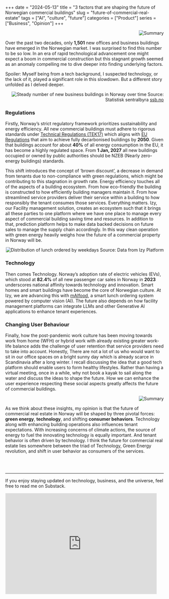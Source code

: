 +++ 
date = "2024-05-13"
title = "3 factors that are shaping the future of Norwegian commercial buildings"
slug = "future-of-commercial-real-estate" 
tags = ["AI", "culture", "future"]
categories = ["Product"]
series = ["Business", "Opinion"]
+++
<div align="right">

![Summary](/library/future_bui/post_preview.png)

</div>

Over the past two decades, only **1,501** new offices and business buildings have emerged in the Norwegian market. I was surprised to find this number to be so low. In an era of rapid technological advancement one might expect a boom in commercial construction but this stagnant growth seemed as an anomaly compelling me to dive deeper into finding underlying factors.

Spoiler: Myself being from a tech background, I suspected technology, or the lack of it, played a significant role in this slowdown. But a different story unfolded as I delved deeper.

<div align="right">

![Steady number of new business buildings in Norway over time](/library/future_bui/number_of_buildings.png)
Source: Statistisk sentralbyra [ssb.no](https://www.ssb.no/en/statbank/table/03173/tableViewLayout1/)

</div>

### Regulations

Firstly, Norway’s strict regulatory framework prioritizes sustainability and energy efficiency. All new commercial buildings must adhere to rigorous standards under [Technical Regulations (TEK17)](https://www.dibk.no/regelverk/byggteknisk-forskrift-tek17/17/17-1) which aligns with [EU Regulations](https://energy.ec.europa.eu/topics/energy-efficiency/energy-efficient-buildings/energy-performance-buildings-directive_en) that aim to achieve fully decarbonised buildings by **2050**. Given that buildings account for about **40%** of all energy consumption in the EU, it has become a highly regulated space. From **1 Jan, 2027** all new buildings occupied or owned by public authorities should be NZEB (Nearly zero-energy buildings) standards.

This shift introduces the concept of ‘brown discount’, a decrease in demand from tenants due to non-compliance with green regulations, which might be contributing to this stagnation in growth rate. Energy efficiency touches all of the aspects of a building ecosystem. From how eco-friendly the building is constructed to how efficiently building managers maintain it. From how streamlined service providers deliver their service within a building to how responsibly the tenant consumes those services. Everything matters. Izy, our Facility management solution, creates an ecosystem such that it brings all these parties to one platform where we have one place to manage every aspect of commercial building saving time and resources. In addition to that, prediction platform helps to make data backed decisions on future sales to manage the supply chain accordingly. In this way clean operation with green energy heavily weighs how the future of a commercial property in Norway will be.

<div align="right">

![Distribution of lunch ordered by weekdays](/library/future_bui/weekly_lunch.png)
Source: Data from Izy Platform

</div>

### Technology

Then comes Technology. Norway’s adoption rate of electric vehicles (EVs), which stood at **82.4%** of all new passenger car sales in Norway in **2023** underscores national affinity towards technology and innovation. Smart homes and smart buildings have become the core of Norwegian culture. At Izy, we are advancing this with [mAIfood](https://www.linkedin.com/posts/izy-as_comingsoon-izy-behindthescenes-activity-7188834097492856832-dTZ3?utm_source=share&utm_medium=member_desktop), a smart lunch ordering system powered by computer vision (AI). The future also depends on how facility management platforms can integrate LLMs and other Generative AI applications to enhance tenant experiences. 

### Changing User Behaviour

Finally, how the post-pandemic work culture has been moving towards work from home (WFH) or hybrid work with already existing greater work-life balance adds the challenge of user retention that service providers need to take into account. Honestly, There are not a lot of us who would want to sit in our office spaces on a bright sunny day which is already scarce in Scandinavia after a long winter. I recall discussing the idea that a good tech platform should enable users to form healthy lifestyles. Rather than having a virtual meeting, once in a while, why not book a kayak to sail along the water and discuss the ideas to shape the future. How we can enhance the user experience respecting these social aspects greatly affects the future of commercial buildings.

<div align="right">

![Summary](/library/future_bui/summary.png)

</div>

As we think about these insights, my opinion is that the future of commercial real estate in Norway will be shaped by three pivotal forces: **green energy**, **technology**, and shifting **consumer behaviors**. Technology along with enhancing building operations also influences tenant expectations. With increasing concerns of climate actions, the source of energy to fuel the innovating technology is equally important. And tenant behavior is often driven by technology. I think the future for commercial real estate lies somewhere between the triad of Technology, Green Energy revolution, and shift in user behavior as consumers of the services.

<br>
<br>

________________________

If you enjoy staying updated on technology, business, and the universe, feel free to read me on Substack.

<iframe src="https://pysaurav.substack.com/embed" width="480" height="320" style="border:1px solid #EEE; background:white;" frameborder="0" scrolling="no"></iframe>

